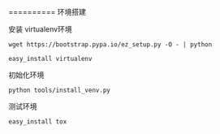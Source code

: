 ==========
环境搭建

安装 virtualenv环境

    wget https://bootstrap.pypa.io/ez_setup.py -O - | python

    easy_install virtualenv

初始化环境

    python tools/install_venv.py
测试环境

    easy_install tox
